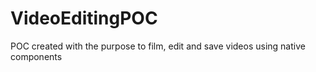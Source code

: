 # VideoEditingPOC

POC created with the purpose to film, edit and save videos using native components
